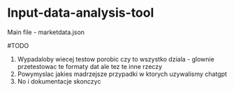 # Input-data-analysis-tool
Main file - marketdata.json

#TODO
1. Wypadaloby wiecej testow porobic czy to wszystko dziala - glownie przetestowac te formaty dat ale tez te inne rzeczy
2. Powymyslac jakies madrzejsze przypadki w ktorych uzywalismy chatgpt
3. No i dokumentacje skonczyc
